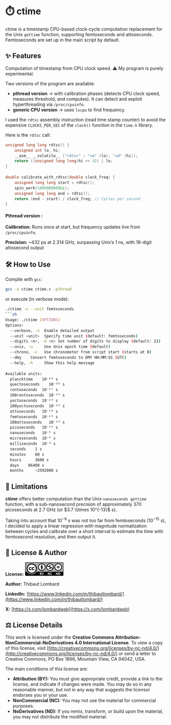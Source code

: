 # ⏱️ ctime 

ctime is a timestamp CPU-based clock-cycle computation replacement for the Unix `gettime` function, supporting femtoseconds and attoseconds.
Femtoseconds are set up in the main script by default.



## ✨ Features 

Computation of timestamp from CPU clock speed.
⚠️ My program is purely experimental.

Two versions of the program are available:

* **pthread version** → with calibration phases (detects CPU clock speed, measures threshold, and computes). It can detect and exploit hyperthreading via `/proc/cpuinfo`.
* **generic CPU version** → uses `lscpu` to find frequency.

I used the `rdtsc` assembly instruction (read time stamp counter) to avoid the expensive `CLOCKS_PER_SEC` of the `clock()` function in the `time.h` library.

Here is the `rdtsc` call:

```c
unsigned long long rdtsc() {
    unsigned int lo, hi;
    __asm__ __volatile__ ("rdtsc" : "=a" (lo), "=d" (hi));
    return ((unsigned long long)hi << 32) | lo;
}

double calibrate_with_rdtsc(double clock_freq) {
    unsigned long long start = rdtsc();
    spin_work(1000000000LL);
    unsigned long long end = rdtsc();
    return (end - start) / clock_freq; // Cycles per second
}
```

#### Pthread version :

**Calibration:** Runs once at start, but frequency updates live from `/proc/cpuinfo`.

**Precision:** \~432 ps at 2.314 GHz, surpassing Unix’s 1 ns, with 18-digit attosecond output



## 🛠️ How to Use 

Compile with `gcc`:

```bash
gcc -o ctime ctime.c -pthread
```

or execute (in verbose mode):

```bash
./ctime -v --unit femtoseconds
```sh
Usage: ./ctime [OPTIONS]
Options:
  --verbose, -v  Enable detailed output
  --unit <unit>  Specify time unit (default: femtoseconds)
  --digits <n>, -d <n> Set number of digits to display (default: 22)
  --unix, -u     Use Unix epoch time (default)
  --chrono, -c   Use chronometer from script start (starts at 0)
  --dmy    Convert femtoseconds to DMY HH:MM:SS (UTC)
  --help, -h     Show this help message

Available units:
  plancktime    10⁻⁴⁴ s
  quectoseconds    10⁻³⁰ s
  rontoseconds  10⁻²⁷ s
  100rontoseconds  10⁻²⁵ s
  yoctoseconds  10⁻²⁴ s
  100yoctoseconds  10⁻²² s
  attoseconds   10⁻¹⁸ s
  femtoseconds  10⁻¹⁵ s
  100attoseconds   10⁻¹⁶ s
  picoseconds   10⁻¹² s
  nanoseconds   10⁻⁹ s
  microseconds  10⁻⁶ s
  milliseconds  10⁻³ s
  seconds    1 s
  minutes    60 s
  hours      3600 s
  days    86400 s
  months     ~2592000 s
```



## 🛑 Limitations 

**ctime** offers better computation than the Unix `nanoseconds gettime` function, with a sub-nanosecond precision of approximately 370 picoseconds at 2.7 GHz (or $3.7 \\times 10^{-13}$ s).

Taking into account that $10^{-9}$ s was not too far from femtoseconds ($10^{-15}$ s), I decided to apply a linear regression with magnitude normalization between cycles and calibrate over a short interval to estimate the time with femtosecond resolution, and then output it.



## 📜 License & Author 

**License:**
![CC BY-NC-ND license logo](CC_BY-NC-ND.png)

**Author:** Thibaut Lombard

**LinkedIn:** [https://www.linkedin.com/in/thibautlombard/](https://www.linkedin.com/in/thibautlombard/)

**X:** [https://x.com/lombardweb](https://x.com/lombardweb)



## ⚖️ License Details 

This work is licensed under the **Creative Commons Attribution-NonCommercial-NoDerivatives 4.0 International License**. To view a copy of this license, visit [http://creativecommons.org/licenses/by-nc-nd/4.0/](http://creativecommons.org/licenses/by-nc-nd/4.0/) or send a letter to Creative Commons, PO Box 1866, Mountain View, CA 94042, USA.

The main conditions of this license are:

* **Attribution (BY):** You must give appropriate credit, provide a link to the license, and indicate if changes were made. You may do so in any reasonable manner, but not in any way that suggests the licensor endorses you or your use.
* **NonCommercial (NC):** You may not use the material for commercial purposes.
* **NoDerivatives (ND):** If you remix, transform, or build upon the material, you may not distribute the modified material.
